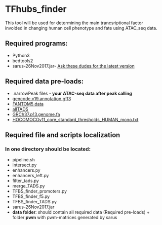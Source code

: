 # TFhubs_finder
This tool will be used for determining the main trancsriptional factor involded in changing human cell phenotype and fate using ATAC_seq data.
## Required programs:
* Python3
* bedtools2
* sarus-26Nov2017.jar- [Ask these dudes for the latest version](http://autosome.ru/chipmunk/)

## Required data pre-loads:
* .narrowPeak files - **your ATAC-seq data after peak calling**
* [gencode.v19.annotation.gff3](https://www.gencodegenes.org/releases/19.html) 
* [FANTOM5 data](http://fantom.gsc.riken.jp/data/)
* [allTADS](http://chromosome.sdsc.edu/mouse/hi-c/download.html)
* [GRCh37.p13.genome.fa](https://www.gencodegenes.org/releases/19.html)
* [HOCOMOCOv11_core_standard_thresholds_HUMAN_mono.txt](http://hocomoco11.autosome.ru/downloads_v11)
## Required file and scripts localization
### In one directory should be located:
- pipeline.sh
- intersect.py
- enhancers.py
- enhancers_left.py
- filter_tads.py
- merge_TADS.py
- TFBS_finder_promoters.py
- TFBS_finder_f5.py
- TFBS_finder_TADS.py
- sarus-26Nov2017.jar 
- **data folder**: should contain all required data (Required pre-loads) + folder **pwm** with pwm-matrices generated by sarus





